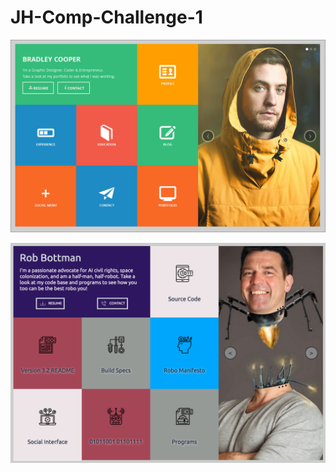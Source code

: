 # JH-Comp-Challenge-1


![Original Comp](assets/static-comp-challenge-1.jpg "Is this guy the actor?")



![Joe's Comp](assets/JH-comp-1.png "Rob Bottman Rules!")
